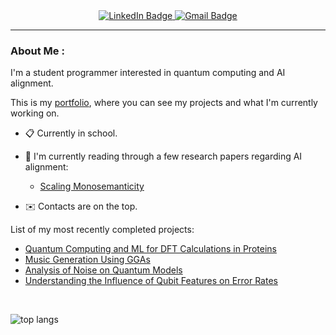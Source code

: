 <div id="badges" align=center>
  <a href="https://www.linkedin.com/in/henry-yu09/">
    <img src="https://img.shields.io/badge/LinkedIn-blue?style=for-the-badge&logo=linkedin&logoColor=white" alt="LinkedIn Badge"/>
  </a>
  <a href="mailto:henry.yu094@gmail.com">
    <img src="https://img.shields.io/badge/Gmail-red?logo=gmail&logoColor=white&style=for-the-badge" alt="Gmail Badge"/>
  </a>
</div>

---

### About Me :

I'm a student programmer interested in quantum computing and AI alignment.

This is my [portfolio](https://hyu9.vercel.app/), where you can see my projects and what I'm currently working on.

- 📋 Currently in school.

- 🔎 I'm currently reading through a few research papers regarding AI alignment:
  - [Scaling Monosemanticity](https://transformer-circuits.pub/2024/scaling-monosemanticity/)

- ✉️ Contacts are on the top.

List of my most recently completed projects:
- [Quantum Computing and ML for DFT Calculations in Proteins](https://hyu9.vercel.app/projects/quantum-computing-and-ml-for-dft-calculations-in-proteins)
- [Music Generation Using GGAs](https://hyu9.vercel.app/projects/music-generation-using-ggas-(old))
- [Analysis of Noise on Quantum Models](https://hyu9.vercel.app/projects/analysis-of-noise-on-quantum-models)
- [Understanding the Influence of Qubit Features on Error Rates](https://hyu9.vercel.app/projects/understanding-the-influence-of-qubit-features-on-error-rates)
<p>&nbsp;</p>

<div id="top langs">
    <img src="https://github-readme-stats.vercel.app/api/top-langs/?username=AuroraArc&layout=compact&theme=tokyonight&card_width=500" alt="top langs"/>
</div>

<!--
---

### ✍️ Blog Posts : -->
<!-- BLOG-POST-LIST:START -->

<!-- BLOG-POST-LIST:END -->

<!--
**AuroraArc/auroraarc** is a ✨ _special_ ✨ repository because its `README.md` (this file) appears on your GitHub profile.

Here are some ideas to get you started:

- 🔭 I’m currently working on ...
- 🌱 I’m currently learning ...
- 👯 I’m looking to collaborate on ...
- 🤔 I’m looking for help with ...
- 💬 Ask me about ...
- 📫 How to reach me: ...
- 😄 Pronouns: ...
- ⚡ Fun fact: ...
-->
